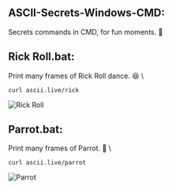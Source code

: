 ## ASCII-Secrets-Windows-CMD:
Secrets commands in CMD, for fun moments. 🤠

## Rick Roll.bat:
Print many frames of Rick Roll dance. 😆 \
```batch
curl ascii.live/rick
```
![Rick Roll](https://miro.medium.com/v2/resize:fit:426/1*oODl7BRtZnYD6LmNwjs8ug.png)

## Parrot.bat:
Print many frames of Parrot. 🦜 \
```batch
curl ascii.live/parrot
```
![Parrot](https://miro.medium.com/v2/resize:fit:940/1*hAqUGvpKuELt93q4Dsu5ng.gif)
